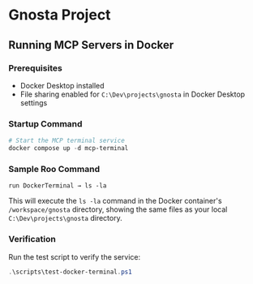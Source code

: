 # Gnosta Project

## Running MCP Servers in Docker

### Prerequisites
- Docker Desktop installed
- File sharing enabled for `C:\Dev\projects\gnosta` in Docker Desktop settings

### Startup Command
```powershell
# Start the MCP terminal service
docker compose up -d mcp-terminal
```

### Sample Roo Command
```roo
run DockerTerminal → ls -la
```

This will execute the `ls -la` command in the Docker container's `/workspace/gnosta` directory, showing the same files as your local `C:\Dev\projects\gnosta` directory.

### Verification
Run the test script to verify the service:
```powershell
.\scripts\test-docker-terminal.ps1